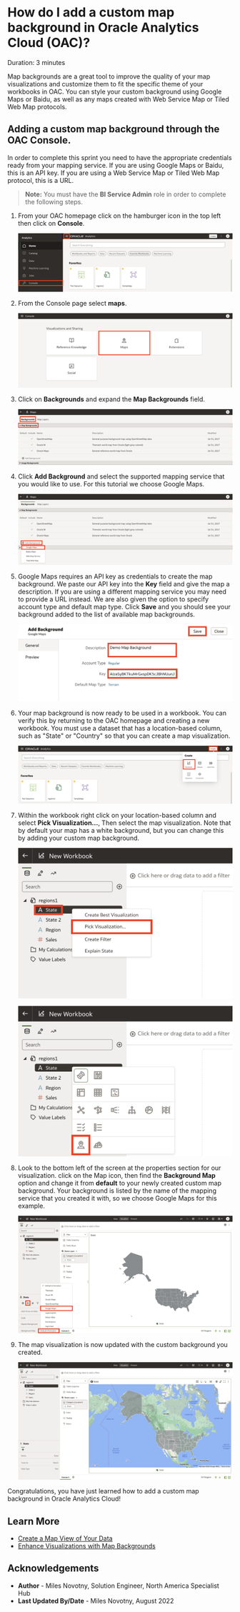 # How do I add a custom map background in Oracle Analytics Cloud (OAC)?
Duration: 3 minutes

Map backgrounds are a great tool to improve the quality of your map visualizations
and customize them to fit the specific theme of your workbooks in OAC. You can style your custom background using Google Maps or Baidu, as well as any maps created with Web Service Map or
Tiled Web Map protocols.

## Adding a custom map background through the OAC Console.
In order to complete this sprint you need to have the appropriate credentials
ready from your mapping service. If you are using Google Maps or Baidu, this is an API key.
If you are using a Web Service Map or Tiled Web Map protocol, this is a URL.

>**Note:** You must have the **BI Service Admin** role in order to complete the following steps.


1. From your OAC homepage click on the hamburger icon in the top left then click on **Console**.

    ![OAC Homepage](images/oac-homepage.png)

2. From the Console page select **maps**.

    ![OAC Console Page](images/oac-console-page.png)

3. Click on **Backgrounds** and expand the **Map Backgrounds** field.

    ![OAC Console Maps page](images/oac-console-maps-page.png)

4. Click **Add Background** and select the supported mapping service that you would like to use. For this tutorial we choose Google Maps.

    ![OAC Console Maps adding background](images/oac-console-maps-add-background.png)

5. Google Maps requires an API key as credentials to create the map background. We paste our API key into the **Key** field and give the map a description. If you are using a different mapping service you may need to provide a URL instead. We are also given the option to specify account type and default map type. Click **Save** and you should see your background added to the list of available map backgrounds.

    ![OAC create custom map background](images/oac-add-map-background.png)

6. Your map background is now ready to be used in a workbook. You can verify this by returning to the OAC homepage
and creating a new workbook. You must use a dataset that has a location-based column, such as "State" or "Country" so that
you can create a map visualization.

    ![OAC create workbook](images/oac-create-workbook.png)

7. Within the workbook right click on your location-based column and select
**Pick Visualization...**, Then select the map visualization.
Note that by default your map has a white background, but you can change
this by adding your custom map background.

    ![OAC pick visualization](images/oac-pick-visualization.png)

    ![OAC choose map visualization](images/oac-map-visualization.png)

8. Look to the bottom left of the screen at the properties section for our visualization. click on the Map icon, then
find the **Background Map** option and change it from **default** to your newly created custom map background. Your background is
listed by the name of the mapping service that you created it with, so we choose Google Maps for this example.

    ![OAC apply custom map background](images/oac-apply-custom-map-background.png)

9. The map visualization is now updated with the custom background you created.

    ![OAC show custom map background](images/oac-custom-map-background.png)

Congratulations, you have just learned how to add a custom map background in Oracle Analytics Cloud!


## Learn More

* [Create a Map View of Your Data](https://docs.oracle.com/en/cloud/paas/analytics-cloud/tutorial-create-map-view-of-data/#before_you_begin)
* [Enhance Visualizations with Map Backgrounds](https://docs.oracle.com/en/cloud/paas/analytics-cloud/acubi/enhance-visualizations-map-backgrounds.html)

## Acknowledgements
* **Author** - Miles Novotny, Solution Engineer, North America Specialist Hub
* **Last Updated By/Date** - Miles Novotny, August 2022
